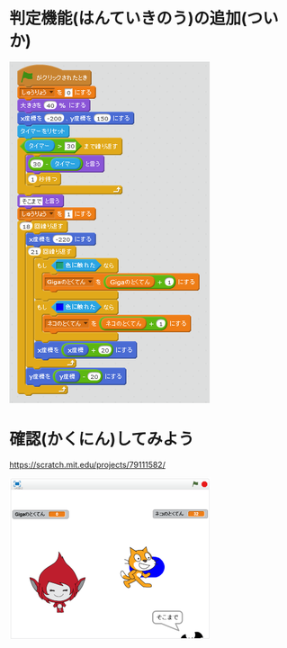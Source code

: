 # 判定機能(はんていきのう)の追加(ついか)


![](d_001b.png)

# 確認(かくにん)してみよう

https://scratch.mit.edu/projects/79111582/

![](d_002a.png)

